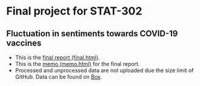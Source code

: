 # Final project for STAT-302

## Fluctuation in sentiments towards COVID-19 vaccines

- This is the [final report (final.html)](final.html). 
- This is the [memo (memo.html)](memo.html) for the final report.
- Processed and unprocessed data are not uploaded due the size limit of GitHub. Data can be found on [Box](https://northwestern.box.com/s/5clg1mi9qzj3re8gealpig371l8py4qk).
